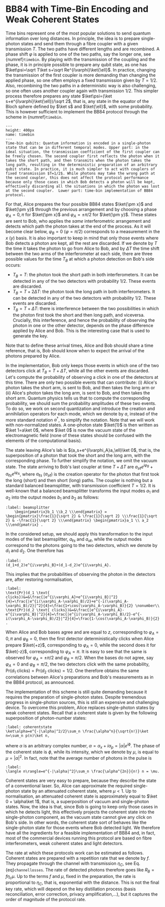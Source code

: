 
# BB84 with Time-Bin Encoding and Weak Coherent States

Time bins represent one of the most popular solutions to send quantum information over long distances. In principle, the idea is to prepare single-photon states and send them through a fibre coupler with a given transmission $T$.  The two paths have different lengths and are recombined. A phase shift $\varphi$ is applied to one of the two paths, say the longer one, see {numref}`timebin`. By playing with the transmission of the coupling and the phase, it is in principle possible to prepare any qubit state, as one has $\ket\psi=\sqrt T\ket s+\sqrt Re^{i\varphi}\ket{\ell}$. In practice, changing the transmission of the first coupler is more demanding than changing the applied phase, so one often employs a fixed transmission given by $T=1/2$. Also, recombining the two paths in a deterministic way is also challenging, so one often uses another coupler again with transmission $1/2$. This simpler process therefore prepares any state $\ket\psi=(\ket s+e^{i\varphi}\ket{\ell})/\sqrt 2$, that is, any state in the equator of the Bloch sphere defined by $\ket s$ and $\ket{\ell}$, with some probability. This is however sufficient to implement the BB84 protocol through the scheme in {numref}`timebin`.

<!--Luke: Maybe we should mention that R is just the coefficient normalizing the state based on T?-->

```{figure} ./TimeBin.png
---
height: 400px
name: timebin
---
Time-bin qubits: Quantum information is encoded in a single-photon state that can be in different temporal modes. Upper part: in the ideal situation, the transmission coefficient of the first coupler can be freely chosen. The second coupler first reflects the photon when it takes the short path, and then transmits when the photon takes the long path, resulting in the deterministic preparation of an arbitrary qubit state. In practice, it is much simpler to act with couplers of fixed transmission $T=1/2$. While photons may take the wrong path at the second coupler, this does not affect the protocol performance because only those cases in which Bob detects a photon will be kept, effectively discarding all the situations in which the photon was lost at the second coupler.  Lower part: time-bin implementation of BB84 protocol.
```


For that, Alice prepares the four possible BB84 states $\ket{\pm x}$ and $\ket{\pm y}$ through the previous arrangement and by choosing a phase $\varphi_A=0,\pi$ for $\ket{\pm x}$ and $\varphi_A=\pm\pi/2$ for $\ket{\pm y}$. These states are sent to Bob, who applies the *same* interferometric arrangement and detects which path the photon takes at the end of the process. As it will become clear below, $\varphi_B=0$ ($\varphi=\pi/2$) corresponds to a measurement in the $x$ ($y$) basis. It is also important to keep in mind that only those events where Bob detects a photon are kept, all the rest are discarded. If we denote by $T$ the time it takes the photon to go from Alice to Bob, and by $\Delta T$ the time shift between the two arms of the interferometer at each side, there are three possible values for the time $T_B$ at which a photon detection on Bob's side occurs:

- $T_B=T$: the photon took the short path in both interferometers. It can be detected in any of the two detectors with probability $1/2$. These events are discarded.
- $T_B=T+2\Delta T$: the photon took the long path in both interferometers. It can be detected in any of the two detectors with probability $1/2$. These events are discarded.
- $T_B=T+\Delta T$: there is interference between the two possibilities in which the photon first took the short and then long path, and viceversa. Crucially, this interference, and hence the probability of observing the photon in one or the other detector, depends on the phase difference applied by Alice and Bob. This is the interesting case that is used to generate the key.

Note that to define these arrival times, Alice and Bob should share a time reference, that is, Bob should know when to expect the arrival of the photons prepared by Alice.

In the implementation, Bob only keeps those events in which one of the two detectors click at $T_B=T+\Delta T$, while all the other events are discarded. Let's compute the probability of observing a click in one of the detectors at this time. There are only two possible events that can contribute: (i) Alice's photon takes the short arm, is sent to Bob, and then takes the long arm or (ii) Alice's photon takes the long arm, is sent to Bob, and then takes the short arm. Quantum physics tells us that to compute the corresponding probability, we should sum the probability amplitudes of these two events. To do so, we work on second quantization and introduce the creation and annihilation operators for each mode, which we denote by $a$, instead of the more standard notation $a^\dagger$, to simplify the notation. Note that we will work with non-normalized states. A one-photon state $\ket{1}$ is then written as $\ket 1=a\ket 0$, where $\ket 0$ is now the vacuum state of the electromagnetic field (none of these states should be confused with the elements of the computational basis).

The state leaving Alice's lab is $(a_s+e^{i\varphi_A}a_\ell)\ket 0$, that is, the superposition of a photon that took the short and the long arm, with the corresponding phase. To further simplify the notation, we omit the vacuum state. The state arriving to Bob's last coupler at time $T+\Delta T$ are $a_{s\ell}e^{i\varphi_B}+a_{\ell s}e^{i\varphi_A}$, where $a_{\ell s}$ ($a_{s\ell}$) is the creation operator for the photon that first took the long (short) and then short (long) paths. The coupler is nothing but a standard balanced beamsplitter, with transmission coefficient $T=1/2$. It is well-known that a balanced beamsplitter transforms the input modes $a_1$ and $a_2$ into the output modes $b_1$ and $b_2$ as follows:

```{math}
:label: beamsplitter
    \begin{pmatrix}b_1 \\b_2 \\\end{pmatrix} =     \begin{pmatrix}\frac{1}{\sqrt 2} & \frac{1}{\sqrt 2} \\\frac{1}{\sqrt 2} & -\frac{1}{\sqrt 2} \\\end{pmatrix} \begin{pmatrix}a_1 \\ a_2 \\\end{pmatrix} .
```

In the considered setup, we should apply this transformation to the input modes of the last beamsplitter, $a_{\ell s}$ and $a_{s\ell}$, while the output modes correspond to the photons going to the two detectors, which we denote by $d_1$ and $d_2$. One therefore has

```{math}
:label: 
(d_1+d_2)e^{i\varphi_B}+(d_1-d_2)e^{i\varphi_A}. 
```

This implies that the probabilities of observing the photon in the detectors are, after restoring normalisation,

```{math}
:label: 
\text{Pr}(d_1 \text{ clicks})&=&\frac{|e^{i\varphi_A}+e^{i\varphi_B}|^2}{4}=\frac{|e^{i(\varphi_A-\varphi_B)/2}+e^{-i(\varphi_A-\varphi_B)/2}|^2}{4}=\frac{1+\cos(\varphi_A-\varphi_B)}{2} \nonumber\\
\text{Pr}(d_2 \text{ clicks})&=&\frac{|e^{i\varphi_A}-e^{i\varphi_B}|^2}{4}=\frac{|e^{i(\varphi_A-\varphi_B)/2}-e^{-i(\varphi_A-\varphi_B)/2}|^2}{4}=\frac{1-\cos(\varphi_A-\varphi_B)}{2} .
```

When Alice and Bob bases agree and are equal to $z$, corresponding to $\varphi_A=0,\pi$ and $\varphi_B=0$, then the first detector deterministically clicks when Alice prepare $\ket{+z}$, corresponding to $\varphi_A=0$, while the second does it for $\ket{-z}$, corresponding to $\varphi_A=\pi$. It is easy to see that the same is observed for $\varphi_A=\pm\pi/2$ and $\varphi_B=\pi/2$. When the bases do not agree, say $\varphi_A=0$ and $\varphi_B=\pi/2$, the two detectors click with the same probability, $\text{Pr}(d_1 \text{ clicks})=\text{Pr}(d_2 \text{ clicks})=1/2$. One therefore obtains the same correlations between Alice's preparations and Bob's measurements as in the BB84 protocol, as announced.

The implementation of this scheme is still quite demanding because it requires the preparation of single-photon states. Despite tremendous progress in single-photon sources, this is still an expensive and challenging device. To overcome this problem, Alice replaces single-photon states by weak coherent states. Recall that a coherent state is given by the following superposition of photon-number states:

```{math}
:label: coherentstate
\ket\alpha=e^{-|\alpha|^2/2}\sum_n \frac{\alpha^n}{\sqrt{n!}}\ket n=\sum_n p(n)\ket n,
```

where $\alpha$ is an arbitrary complex number, $\alpha=\alpha_x+i\alpha_p=|\alpha|e^{i\phi}$. The phase of the coherent state is $\phi$, while its intensity, which we denote by $\mu$, is equal to $\mu=|\alpha|^2$. In fact, note that the average number of photons in the pulse is 

```{math}
:label:
\langle n\rangle=e^{-|\alpha|^2}\sum_n \frac{\alpha^{2n}}{n!} n = \mu.
```

Coherent states are very easy to prepare, because they describe the state of a conventional laser. So, Alice can approximate the required single-photon state by an attenuated coherent state, where $\mu<1$. Up to normalisation, an attenuated coherent state is approximately equal to $\ket 0 + \alpha\ket 1$, that is, a superposition of vacuum and single-photon states. Now, the idea is that, since Bob is going to keep only those cases in which he detects light, this effectively projects the coherent state into the single-photon component, as the vacuum state cannot give any click on Bob's side. In other words, the coherent state sort of behaves like the single-photon state for those events where Bob detected light. We therefore have all the ingredients for a feasible implementation of BB84 and, in fact, most of the commercial devices running this protocol are based on fibre interferometers, weak coherent states and light detectors.

The rate at which these protocols work can be estimated as follows. Coherent states are prepared with a repetition rate that we denote by $f$. They propagate through the channel with transmission $\eta_C$, see Eq. {eq}`channellosses`. The rate of detected photons therefore goes like $R_B=f\eta_c\mu$. Up to the terms $f$ and $\mu$, fixed in the preparation, the rate is proportional to $\eta_C$, that is, exponential with the distance. This is not the final key rate, which will depend on the key distillation process (basis reconciliation, error correction, privacy amplification,...), but it captures the order of magnitude of the protocol rate.




